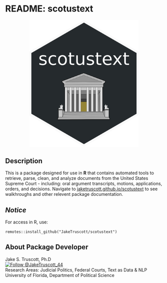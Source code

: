 # README: scotustext

<p align="center">
  <img src= "https://github.com/JakeTruscott/scotustext/blob/cadc4e483f8e17944666bba4f8a9c7f2ee4a9cc2/Misc/scotus_hex.png" width="350px">
</p>

## Description
This is a package designed for use in **R** that contains automated tools to retrieve, parse, clean, and analyze documents from the United States Supreme Court - including: oral argument transcripts, motions, applications, orders, and decisions. Navigate to [jaketruscott.github.io/scotustext](https://jaketruscott.github.io/scotustext/) to see walkhroughs and other relevent package documentation.


## *Notice* 
For access in R, use:

```
remotes::install_github("JakeTruscott/scotustext")
```

## About Package Developer
  
Jake S. Truscott, Ph.D <br> 
[![Follow @JakeTruscott_44](https://img.shields.io/twitter/follow/JakeTruscott_44?style=social)](https://twitter.com/JakeTruscott_44) <br> 
Research Areas: Judicial Politics, Federal Courts, Text as Data & NLP <br>
University of Florida, Department of Political Science <br>


